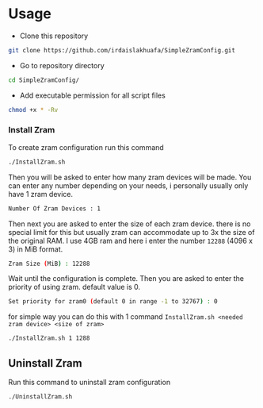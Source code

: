 # Usage
- Clone this repository
```bash
git clone https://github.com/irdaislakhuafa/SimpleZramConfig.git
```
- Go to repository directory
```bash
cd SimpleZramConfig/
```

- Add executable permission for all script files
```bash
chmod +x * -Rv
```

### Install Zram 
To create zram configuration run this command
```bash
./InstallZram.sh
```
Then you will be asked to enter how many zram devices will be made. You can enter any number depending on your needs, i personally usually only have 1 zram device.
```bash
Number Of Zram Devices : 1
```
Then next you are asked to enter the size of each zram device. there is no special limit for this but usually zram can accommodate up to 3x the size of the original RAM. I use 4GB ram and here i enter the number `12288` (4096 x 3) in MiB format.
```bash
Zram Size (MiB) : 12288
```
Wait until the configuration is complete. Then you are asked to enter the priority of using zram.
default value is 0.

```bash
Set priority for zram0 (default 0 in range -1 to 32767) : 0
```
for simple way you can do this with 1 command 
`InstallZram.sh <needed zram device> <size of zram>`
```bash
./InstallZram.sh 1 1288 

```

## Uninstall Zram
Run this command to uninstall zram configuration
```bash
./UninstallZram.sh 
```